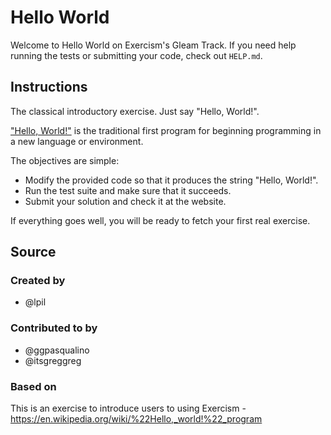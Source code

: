 # Hello World

Welcome to Hello World on Exercism's Gleam Track.
If you need help running the tests or submitting your code, check out `HELP.md`.

## Instructions

The classical introductory exercise.
Just say "Hello, World!".

["Hello, World!"][hello-world] is the traditional first program for beginning programming in a new language or environment.

The objectives are simple:

- Modify the provided code so that it produces the string "Hello, World!".
- Run the test suite and make sure that it succeeds.
- Submit your solution and check it at the website.

If everything goes well, you will be ready to fetch your first real exercise.

[hello-world]: https://en.wikipedia.org/wiki/%22Hello,_world!%22_program

## Source

### Created by

- @lpil

### Contributed to by

- @ggpasqualino
- @itsgreggreg

### Based on

This is an exercise to introduce users to using Exercism - https://en.wikipedia.org/wiki/%22Hello,_world!%22_program